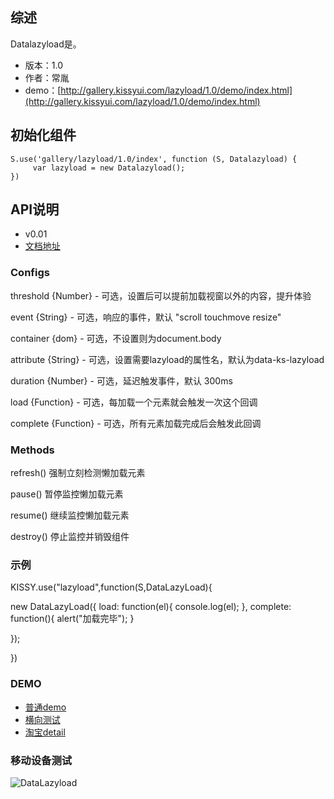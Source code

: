 ## 综述

Datalazyload是。

* 版本：1.0
* 作者：常胤
* demo：[http://gallery.kissyui.com/lazyload/1.0/demo/index.html](http://gallery.kissyui.com/lazyload/1.0/demo/index.html)

## 初始化组件
		
    S.use('gallery/lazyload/1.0/index', function (S, Datalazyload) {
         var lazyload = new Datalazyload();
    })
	
	

## API说明



-  v0.01
-  [文档地址](http://changyin.demo.taobao.net/lazyload/)



### Configs

threshold
{Number} - 可选，设置后可以提前加载视窗以外的内容，提升体验

event
{String} - 可选，响应的事件，默认 "scroll touchmove resize"

container
{dom} - 可选，不设置则为document.body

attribute
{String} - 可选，设置需要lazyload的属性名，默认为data-ks-lazyload

duration
{Number} - 可选，延迟触发事件，默认 300ms

load
{Function} - 可选，每加载一个元素就会触发一次这个回调

complete
{Function} - 可选，所有元素加载完成后会触发此回调

### Methods

refresh()
强制立刻检测懒加载元素

pause()
暂停监控懒加载元素

resume()
继续监控懒加载元素

destroy()
停止监控并销毁组件


### 示例


KISSY.use("lazyload",function(S,DataLazyLoad){

new DataLazyLoad({
load: function(el){
console.log(el);
},
complete: function(){
alert("加载完毕");
}

});

})


### DEMO

-  [普通demo](http://changyin.demo.taobao.net/lazyload/demo/demo1.html)
-  [横向测试](http://changyin.demo.taobao.net/lazyload/demo/demo2.html)
-  [淘宝detail](http://changyin.demo.taobao.net/lazyload/demo/demo3.html)



### 移动设备测试

![DataLazyload](http://ma.taobao.com/qrcode/qrcode.do?activity=preview&text=http%253A%252F%252Fchangyin.demo.taobao.net%252Flazyload%252F&width=300&height=300&characterSet=gbk&channel_id&channel_name=)